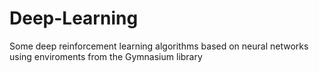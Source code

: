 # Deep-Learning
Some deep reinforcement learning algorithms based on neural networks using enviroments from the Gymnasium library 
